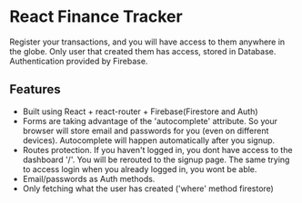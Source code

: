 # React Finance Tracker

Register your transactions, and you will have access to them anywhere in the globe. Only user that created them has access, stored in Database. Authentication provided by Firebase.

## Features

- Built using React + react-router + Firebase(Firestore and Auth)
- Forms are taking advantage of the 'autocomplete' attribute. So your browser will store email and passwords for you (even on different devices). Autocomplete will happen automatically after you signup.
- Routes protection. If you haven't logged in, you dont have access to the dashboard '/'. You will be rerouted to the signup page. The same trying to access login when you already logged in, you wont be able.
- Email/passwords as Auth methods.
- Only fetching what the user has created ('where' method firestore)